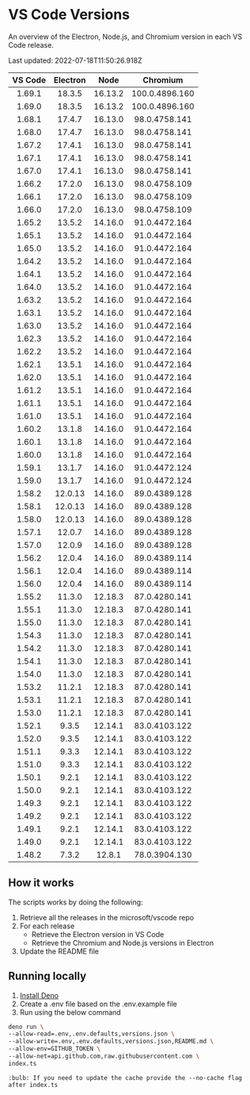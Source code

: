 
# VS Code Versions

An overview of the Electron, Node.js, and Chromium version in each VS Code release.

Last updated: 2022-07-18T11:50:26.918Z

|VS Code|Electron|Node|Chromium|
|:-------:|:--------:|:----:|:------:|
|1.69.1|18.3.5|16.13.2|100.0.4896.160|
|1.69.0|18.3.5|16.13.2|100.0.4896.160|
|1.68.1|17.4.7|16.13.0|98.0.4758.141|
|1.68.0|17.4.7|16.13.0|98.0.4758.141|
|1.67.2|17.4.1|16.13.0|98.0.4758.141|
|1.67.1|17.4.1|16.13.0|98.0.4758.141|
|1.67.0|17.4.1|16.13.0|98.0.4758.141|
|1.66.2|17.2.0|16.13.0|98.0.4758.109|
|1.66.1|17.2.0|16.13.0|98.0.4758.109|
|1.66.0|17.2.0|16.13.0|98.0.4758.109|
|1.65.2|13.5.2|14.16.0|91.0.4472.164|
|1.65.1|13.5.2|14.16.0|91.0.4472.164|
|1.65.0|13.5.2|14.16.0|91.0.4472.164|
|1.64.2|13.5.2|14.16.0|91.0.4472.164|
|1.64.1|13.5.2|14.16.0|91.0.4472.164|
|1.64.0|13.5.2|14.16.0|91.0.4472.164|
|1.63.2|13.5.2|14.16.0|91.0.4472.164|
|1.63.1|13.5.2|14.16.0|91.0.4472.164|
|1.63.0|13.5.2|14.16.0|91.0.4472.164|
|1.62.3|13.5.2|14.16.0|91.0.4472.164|
|1.62.2|13.5.2|14.16.0|91.0.4472.164|
|1.62.1|13.5.1|14.16.0|91.0.4472.164|
|1.62.0|13.5.1|14.16.0|91.0.4472.164|
|1.61.2|13.5.1|14.16.0|91.0.4472.164|
|1.61.1|13.5.1|14.16.0|91.0.4472.164|
|1.61.0|13.5.1|14.16.0|91.0.4472.164|
|1.60.2|13.1.8|14.16.0|91.0.4472.164|
|1.60.1|13.1.8|14.16.0|91.0.4472.164|
|1.60.0|13.1.8|14.16.0|91.0.4472.164|
|1.59.1|13.1.7|14.16.0|91.0.4472.124|
|1.59.0|13.1.7|14.16.0|91.0.4472.124|
|1.58.2|12.0.13|14.16.0|89.0.4389.128|
|1.58.1|12.0.13|14.16.0|89.0.4389.128|
|1.58.0|12.0.13|14.16.0|89.0.4389.128|
|1.57.1|12.0.7|14.16.0|89.0.4389.128|
|1.57.0|12.0.9|14.16.0|89.0.4389.128|
|1.56.2|12.0.4|14.16.0|89.0.4389.114|
|1.56.1|12.0.4|14.16.0|89.0.4389.114|
|1.56.0|12.0.4|14.16.0|89.0.4389.114|
|1.55.2|11.3.0|12.18.3|87.0.4280.141|
|1.55.1|11.3.0|12.18.3|87.0.4280.141|
|1.55.0|11.3.0|12.18.3|87.0.4280.141|
|1.54.3|11.3.0|12.18.3|87.0.4280.141|
|1.54.2|11.3.0|12.18.3|87.0.4280.141|
|1.54.1|11.3.0|12.18.3|87.0.4280.141|
|1.54.0|11.3.0|12.18.3|87.0.4280.141|
|1.53.2|11.2.1|12.18.3|87.0.4280.141|
|1.53.1|11.2.1|12.18.3|87.0.4280.141|
|1.53.0|11.2.1|12.18.3|87.0.4280.141|
|1.52.1|9.3.5|12.14.1|83.0.4103.122|
|1.52.0|9.3.5|12.14.1|83.0.4103.122|
|1.51.1|9.3.3|12.14.1|83.0.4103.122|
|1.51.0|9.3.3|12.14.1|83.0.4103.122|
|1.50.1|9.2.1|12.14.1|83.0.4103.122|
|1.50.0|9.2.1|12.14.1|83.0.4103.122|
|1.49.3|9.2.1|12.14.1|83.0.4103.122|
|1.49.2|9.2.1|12.14.1|83.0.4103.122|
|1.49.1|9.2.1|12.14.1|83.0.4103.122|
|1.49.0|9.2.1|12.14.1|83.0.4103.122|
|1.48.2|7.3.2|12.8.1|78.0.3904.130|

## How it works

The scripts works by doing the following:

1. Retrieve all the releases in the microsoft/vscode repo
2. For each release
   * Retrieve the Electron version in VS Code
   * Retrieve the Chromium and Node.js versions in Electron
3. Update the README file

## Running locally

1. [Install Deno](https://deno.land/#installation)
2. Create a .env file based on the .env.example file
3. Run using the below command
```bash
deno run \
--allow-read=.env,.env.defaults,versions.json \
--allow-write=.env,.env.defaults,versions.json,README.md \
--allow-env=GITHUB_TOKEN \
--allow-net=api.github.com,raw.githubusercontent.com \
index.ts
```
`:bulb: If you need to update the cache provide the --no-cache flag after index.ts`
